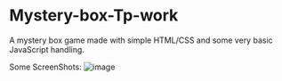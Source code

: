 # Mystery-box-Tp-work
A mystery box game made with simple HTML/CSS and some very basic JavaScript handling.

Some ScreenShots: 
![image](https://cloud.githubusercontent.com/assets/17766221/24589673/5ba72042-17d6-11e7-8338-c95c5ffddcd0.png)
